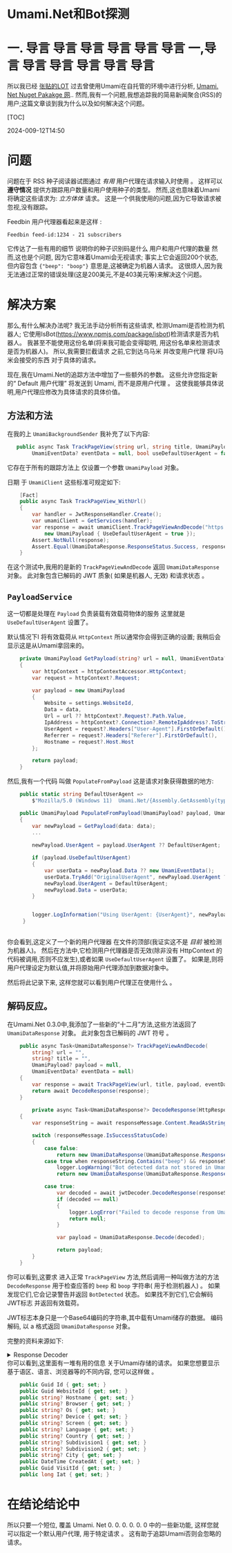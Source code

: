 # Umami.Net和Bot探测

# 一. 导言 导言 导言 导言 导言 导言 一,导言 导言 导言 导言 导言 导言

所以我已经 [张贴的LOT](/blog/category/Umami) 过去曾使用Umami在自托管的环境中进行分析, [Umami. Net Nuget Pakakge 网](https://www.nuget.org/packages/Umami.Net/).. 然而,我有一个问题,我想追踪我的简易新闻聚合(RSS)的用户;这篇文章谈到我为什么以及如何解决这个问题。

[TOC]

<!--category-- ASP.NET, Umami -->
<datetime class="hidden">2024-009-12T14:50</datetime>

# 问题

问题在于 RSS 种子阅读器试图通过 *有用* 用户代理在请求输入时使用 。 这样可以 **遵守情况** 提供方跟踪用户数量和用户使用种子的类型。 然而,这也意味着Umami将确定这些请求为: *立方体体* 请求。 这是一个供我使用的问题,因为它导致请求被忽视,没有跟踪。

Feedbin 用户代理器看起来是这样 :

```plaintext
Feedbin feed-id:1234 - 21 subscribers
```

它传达了一些有用的细节 说明你的种子识别码是什么 用户和用户代理的数量 然而,这也是个问题, 因为它意味着Umami会无视请求; 事实上它会返回200个状态, 但内容包含 `{"beep": "boop"}` 意思是,这被确定为机器人请求。 这很烦人,因为我无法通过正常的错误处理(这是200美元,不是403美元等)来解决这个问题。

# 解决方案

那么,有什么解决办法呢? 我无法手动分析所有这些请求, 检测Umami是否检测为机器人; 它使用IsBot(https://www.npmjs.com/package/isbot)检测请求是否为机器人。 我甚至不能使用这份名单(将来我可能会变得聪明, 用这份名单来检测请求是否为机器人)。
所以,我需要拦截请求 之前,它到达乌马米 并改变用户代理 将U马米会接受的东西 对于具体的请求。

现在,我在Umami.Net的追踪方法中增加了一些额外的参数。 这些允许您指定新的“  Default 用户代理” 将发送到 Umami, 而不是原用户代理 。 这使我能够具体说明,用户代理应修改为具体请求的具体价值。

## 方法和方法

在我的上 `UmamiBackgroundSender` 我补充了以下内容:

```csharp
   public async Task TrackPageView(string url, string title, UmamiPayload? payload = null,
        UmamiEventData? eventData = null, bool useDefaultUserAgent = false)
```

它存在于所有的跟踪方法上 仅设置一个参数 `UmamiPayload` 对象。

日期 于 `UmamiClient` 这些标准可规定如下:

```csharp
    [Fact]
    public async Task TrackPageView_WithUrl()
    {
        var handler = JwtResponseHandler.Create();
        var umamiClient = GetServices(handler);
        var response = await umamiClient.TrackPageViewAndDecode("https://example.com", "Example Page",
            new UmamiPayload { UseDefaultUserAgent = true });
        Assert.NotNull(response);
        Assert.Equal(UmamiDataResponse.ResponseStatus.Success, response.Status);
    }
```

在这个测试中,我用的是新的 `TrackPageViewAndDecode` 返回 `UmamiDataResponse` 对象。 此对象包含已解码的 JWT 质象( 如果是机器人, 无效) 和请求状态 。

## `PayloadService`

这一切都是处理在 `Payload` 负责装载有效载荷物体的服务 这里就是 `UseDefaultUserAgent` 设置了。

默认情况下I 将有效载荷从 `HttpContext` 所以通常你会得到正确的设置; 我稍后会显示这是从Umami拿回来的。

```csharp
    private UmamiPayload GetPayload(string? url = null, UmamiEventData? data = null)
    {
        var httpContext = httpContextAccessor.HttpContext;
        var request = httpContext?.Request;

        var payload = new UmamiPayload
        {
            Website = settings.WebsiteId,
            Data = data,
            Url = url ?? httpContext?.Request?.Path.Value,
            IpAddress = httpContext?.Connection?.RemoteIpAddress?.ToString(),
            UserAgent = request?.Headers["User-Agent"].FirstOrDefault(),
            Referrer = request?.Headers["Referer"].FirstOrDefault(),
            Hostname = request?.Host.Host
        };

        return payload;
    }
```

然后,我有一个代码 叫做 `PopulateFromPayload` 这是请求对象获得数据的地方:

```csharp
    public static string DefaultUserAgent =>
        $"Mozilla/5.0 (Windows 11)  Umami.Net/{Assembly.GetAssembly(typeof(UmamiClient))!.GetName().Version}";

    public UmamiPayload PopulateFromPayload(UmamiPayload? payload, UmamiEventData? data)
    {
        var newPayload = GetPayload(data: data);
        ...
        
        newPayload.UserAgent = payload.UserAgent ?? DefaultUserAgent;

        if (payload.UseDefaultUserAgent)
        {
            var userData = newPayload.Data ?? new UmamiEventData();
            userData.TryAdd("OriginalUserAgent", newPayload.UserAgent ?? "");
            newPayload.UserAgent = DefaultUserAgent;
            newPayload.Data = userData;
        }


        logger.LogInformation("Using UserAgent: {UserAgent}", newPayload.UserAgent);
     }        
        
```

你会看到,这定义了一个新的用户代理器 在文件的顶部(我证实这不是 *目前* 被检测为机器人)。 然后在方法中,它检测用户代理器是否无效(除非没有 HttpContext 的代码被调用,否则不应发生),或者如果 `UseDefaultUserAgent` 设置了。 如果是,则将用户代理设定为默认值,并将原始用户代理添加到数据对象中。

然后将此记录下来, 这样您就可以看到用户代理正在使用什么 。

## 解码反应。

在Umami.Net 0.3.0中,我添加了一些新的“十二月”方法,这些方法返回了 `UmamiDataResponse` 对象。 此对象包含已解码的 JWT 符号 。

```csharp
    public async Task<UmamiDataResponse?> TrackPageViewAndDecode(
        string? url = "",
        string? title = "",
        UmamiPayload? payload = null,
        UmamiEventData? eventData = null)
    {
        var response = await TrackPageView(url, title, payload, eventData);
        return await DecodeResponse(response);
    }
    
        private async Task<UmamiDataResponse?> DecodeResponse(HttpResponseMessage responseMessage)
    {
        var responseString = await responseMessage.Content.ReadAsStringAsync();

        switch (responseMessage.IsSuccessStatusCode)
        {
            case false:
                return new UmamiDataResponse(UmamiDataResponse.ResponseStatus.Failed);
            case true when responseString.Contains("beep") && responseString.Contains("boop"):
                logger.LogWarning("Bot detected data not stored in Umami");
                return new UmamiDataResponse(UmamiDataResponse.ResponseStatus.BotDetected);

            case true:
                var decoded = await jwtDecoder.DecodeResponse(responseString);
                if (decoded == null)
                {
                    logger.LogError("Failed to decode response from Umami");
                    return null;
                }

                var payload = UmamiDataResponse.Decode(decoded);

                return payload;
        }
    }
```

你可以看到,这要求 进入正常 `TrackPageView` 方法,然后调用一种叫做方法的方法 `DecodeResponse` 用于检查应答的 `beep` 和 `boop` 字符串( 用于检测机器人) 。 如果发现它们,它会记录警告并返回 `BotDetected` 状态。 如果找不到它们,它会解码JWT标志 并返回有效载荷。

JWT标志本身只是一个Base64编码的字符串,其中载有Umami储存的数据。 编码解码, 以 a 格式返回 `UmamiDataResponse` 对象。

完整的资料来源如下:

<details>
<summary>Response Decoder</summary>

```csharp
using System.IdentityModel.Tokens.Jwt;

namespace Umami.Net.Models;

public class UmamiDataResponse
{
    public enum ResponseStatus
    {
        Failed,
        BotDetected,
        Success
    }

    public UmamiDataResponse(ResponseStatus status)
    {
        Status = status;
    }

    public ResponseStatus Status { get; set; }

    public Guid Id { get; set; }
    public Guid WebsiteId { get; set; }
    public string? Hostname { get; set; }
    public string? Browser { get; set; }
    public string? Os { get; set; }
    public string? Device { get; set; }
    public string? Screen { get; set; }
    public string? Language { get; set; }
    public string? Country { get; set; }
    public string? Subdivision1 { get; set; }
    public string? Subdivision2 { get; set; }
    public string? City { get; set; }
    public DateTime CreatedAt { get; set; }
    public Guid VisitId { get; set; }
    public long Iat { get; set; }

    public static UmamiDataResponse Decode(JwtPayload? payload)
    {
        if (payload == null) return new UmamiDataResponse(ResponseStatus.Failed);
        payload.TryGetValue("visitId", out var visitIdObj);
        payload.TryGetValue("iat", out var iatObj);
        //This should only happen then the payload is dummy.
        if (payload.Count == 2)
        {
            var visitId = visitIdObj != null ? Guid.Parse(visitIdObj.ToString()!) : Guid.Empty;
            var iat = iatObj != null ? long.Parse(iatObj.ToString()!) : 0;

            return new UmamiDataResponse(ResponseStatus.Success)
            {
                VisitId = visitId,
                Iat = iat
            };
        }

        payload.TryGetValue("id", out var idObj);
        payload.TryGetValue("websiteId", out var websiteIdObj);
        payload.TryGetValue("hostname", out var hostnameObj);
        payload.TryGetValue("browser", out var browserObj);
        payload.TryGetValue("os", out var osObj);
        payload.TryGetValue("device", out var deviceObj);
        payload.TryGetValue("screen", out var screenObj);
        payload.TryGetValue("language", out var languageObj);
        payload.TryGetValue("country", out var countryObj);
        payload.TryGetValue("subdivision1", out var subdivision1Obj);
        payload.TryGetValue("subdivision2", out var subdivision2Obj);
        payload.TryGetValue("city", out var cityObj);
        payload.TryGetValue("createdAt", out var createdAtObj);

        return new UmamiDataResponse(ResponseStatus.Success)
        {
            Id = idObj != null ? Guid.Parse(idObj.ToString()!) : Guid.Empty,
            WebsiteId = websiteIdObj != null ? Guid.Parse(websiteIdObj.ToString()!) : Guid.Empty,
            Hostname = hostnameObj?.ToString(),
            Browser = browserObj?.ToString(),
            Os = osObj?.ToString(),
            Device = deviceObj?.ToString(),
            Screen = screenObj?.ToString(),
            Language = languageObj?.ToString(),
            Country = countryObj?.ToString(),
            Subdivision1 = subdivision1Obj?.ToString(),
            Subdivision2 = subdivision2Obj?.ToString(),
            City = cityObj?.ToString(),
            CreatedAt = createdAtObj != null ? DateTime.Parse(createdAtObj.ToString()!) : DateTime.MinValue,
            VisitId = visitIdObj != null ? Guid.Parse(visitIdObj.ToString()!) : Guid.Empty,
            Iat = iatObj != null ? long.Parse(iatObj.ToString()!) : 0
        };
    }
}
```

</details>
你可以看到,这里面有一堆有用的信息 关于Umami存储的请求。 如果您想要显示基于语区、语言、浏览器等的不同内容, 您可以这样做 。

```csharp
    public Guid Id { get; set; }
    public Guid WebsiteId { get; set; }
    public string? Hostname { get; set; }
    public string? Browser { get; set; }
    public string? Os { get; set; }
    public string? Device { get; set; }
    public string? Screen { get; set; }
    public string? Language { get; set; }
    public string? Country { get; set; }
    public string? Subdivision1 { get; set; }
    public string? Subdivision2 { get; set; }
    public string? City { get; set; }
    public DateTime CreatedAt { get; set; }
    public Guid VisitId { get; set; }
    public long Iat { get; set; }
```

# 在结论结论中

所以只要一个短位, 覆盖 Umami. Net 0. 0. 0. 0. 0. 0 中的一些新功能, 这样您就可以指定一个默认用户代理, 用于特定请求 。 这有助于追踪Umami否则会忽略的请求。